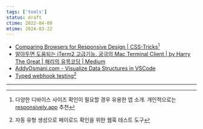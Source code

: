 ```yaml
---
tags: ['tools']
status: draft
ctime: 2022-04-09
mtime: 2024-03-22
---
```


- [Comparing Browsers for Responsive Design | CSS-Tricks](https://css-tricks.com/comparing-browsers-for-responsive-design/)[^94-1]
- [알아두면 도움되는 iTerm2 고급기능. 궁극의 Mac Terminal Client | by Harry The Great | 해리의 유목코딩 | Medium](https://medium.com/harrythegreat/%EC%95%8C%EC%95%84%EB%91%90%EB%A9%B4-%EB%8F%84%EC%9B%80%EB%90%98%EB%8A%94-iterm2-%EA%B3%A0%EA%B8%89%EA%B8%B0%EB%8A%A5-81a4cd81bab7)
- [AddyOsmani.com - Visualize Data Structures in VSCode](https://addyosmani.com/blog/visualize-data-structures-vscode/)
- [Typed webhook testing](https://typedwebhook.tools/)[^94-2]

---

[^94-1]: 다양한 디바이스 사이즈 확인이 필요할 경우 유용한 앱 소개. 개인적으로는 [responsively.app](https://responsively.app/) 추천
[^94-2]: 자동 유형 생성으로 페이로드 확인을 위한 웹훅 테스트 도구